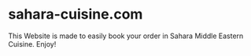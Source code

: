 # sahara-cuisine.com
This Website is made to easily book your order in Sahara Middle Eastern Cuisine. Enjoy!
